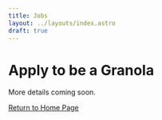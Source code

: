 ```yaml
---
title: Jobs
layout: ../layouts/index.astro
draft: true
---
```


# Apply to be a Granola

More details coming soon. 

[Return to Home Page](/)